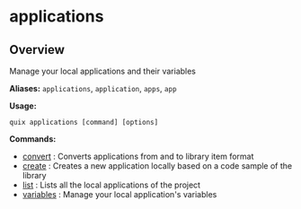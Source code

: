 # applications

## Overview

Manage your local applications and their variables

**Aliases:** `applications`, `application`, `apps`, `app`

**Usage:**

```
quix applications [command] [options]
```

**Commands:**

- [convert](convert.md) : Converts applications from and to library item format
- [create](create.md) : Creates a new application locally based on a code sample of the library
- [list](list.md) : Lists all the local applications of the project
- [variables](variables/index.md) : Manage your local application's variables

